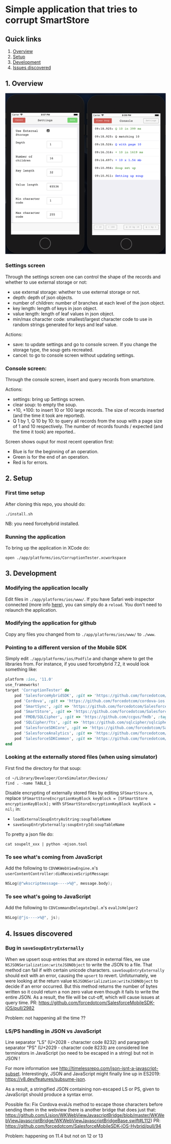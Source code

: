 # Simple application that tries to corrupt SmartStore

## Quick links
1. [Overview](#1-overview)
2. [Setup](#2-setup)
3. [Development](#3-development)
4. [Issues discovered](#4-issues-discovered)

## 1. Overview

![Screenshot](Screenshot.png) 

### Settings screen
Through the settings screen one can control the shape of the records and whether to use external storage or not:
- use external storage: whether to use external storage or not.
- depth: depth of json objects.
- number of children: number of branches at each level of the json object.
- key length: length of keys in json object.
- value length: length of leaf values in json object.
- min/max character code: smallest/largest character code to use in random strings generated for keys and leaf value.

Actions:
- save: to update settings and go to console screen. If you change the storage type, the soup gets recreated.
- cancel: to go to console screen without updating settings.

### Console screen:
Through the console screen, insert and query records from smartstore.

Actions:
- settings: bring up Settings screen.
- clear soup: to empty the soup.
- +10, +100: to insert 10 or 100 large records. The size of records inserted (and the time it took are reported).
- Q 1 by 1, Q 10 by 10: to query all records from the soup with a page size of 1 and 10 respectively. The number of records founds / expected (and the time it took) are reported..

Screen shows ouput for most recent operation first:
- Blue is for the beginning of an operation.
- Green is for the end of an operation.
- Red is for errors.

## 2. Setup

### First time setup
After cloning this repo, you should do:
```shell
./install.sh
```
NB: you need forcehybrid installed.

### Running the application
To bring up the application in XCode do:
```shell
open ./app/platforms/ios/CorruptionTester.xcworkspace
```
## 3. Development

### Modifying the application locally
Edit files in `./app/platforms/ios/www/`.
If you have Safari web inspector connected (more info [here](https://developer.apple.com/library/archive/documentation/AppleApplications/Conceptual/Safari_Developer_Guide/GettingStarted/GettingStarted.html)), you can simply do a `reload`. You don't need to relaunch the application.

### Modifying the application for github
Copy any files you changed from to `./app/platforms/ios/www/` to `./www`.

### Pointing to a different version of the Mobile SDK
Simply edit `./app/platforms/ios/Podfile` and change where to get the libraries from.
For instance, if you used forcehybrid 7.2, it would look something like:
```ruby
platform :ios, '11.0'
use_frameworks!
target 'CorruptionTester' do
	pod 'SalesforceHybridSDK', :git => 'https://github.com/forcedotcom/SalesforceMobileSDK-iOS-Hybrid', :tag => 'v7.2.0'
	pod 'Cordova', :git => 'https://github.com/forcedotcom/cordova-ios', :branch => 'cordova_5.0.0_sdk'
	pod 'SmartSync', :git => 'https://github.com/forcedotcom/SalesforceMobileSDK-iOS', :tag => 'v7.2.0'
	pod 'SmartStore', :git => 'https://github.com/forcedotcom/SalesforceMobileSDK-iOS', :tag => 'v7.2.0'
	pod 'FMDB/SQLCipher', :git => 'https://github.com/ccgus/fmdb', :tag => '2.7.5'
	pod 'SQLCipher/fts', :git => 'https://github.com/sqlcipher/sqlcipher', :tag => 'v4.2.0'
	pod 'SalesforceSDKCore', :git => 'https://github.com/forcedotcom/SalesforceMobileSDK-iOS', :tag => 'v7.2.0'
	pod 'SalesforceAnalytics', :git => 'https://github.com/forcedotcom/SalesforceMobileSDK-iOS', :tag => 'v7.2.0'
	pod 'SalesforceSDKCommon', :git => 'https://github.com/forcedotcom/SalesforceMobileSDK-iOS', :tag => 'v7.2.0'
end
```

### Looking at the externally stored files (when using simulator)
First find the directory for that soup:
```shell
cd ~/Library/Developer/CoreSimulator/Devices/
find . -name TABLE_1
```
Disable encrypting of externally stored files by editing `SFSmartStore.m`, replace `SFSmartStoreEncryptionKeyBlock keyBlock = [SFSmartStore encryptionKeyBlock];` with `SFSmartStoreEncryptionKeyBlock keyBlock = nil;` in:
- `loadExternalSoupEntryAsString:soupTableName` 
- `saveSoupEntryExternally:soupEntryId:soupTableName`

To pretty a json file do:
```shell
cat soupelt_xxx | python -mjson.tool
```
### To see what's coming from JavaScript
Add the following to `CDVWKWebViewEngine.m`'s `userContentController:didReceiveScriptMessage`:
```objective-c
NSLog(@"wkscriptmessage---->%@", message.body);
```

### To see what's going to JavaScript
Add the following to `CDVCommandDelegateImpl.m`'s `evalJsHelper2`
```objective-c
NSLog(@"js---->%@", js);
```

## 4. Issues discovered

### Bug in `saveSoupEntryExternally` 
When we upsert soup entries that are stored in external files, we use `NSJSONSerialization:writeJSONObject` to write the JSON to a file.
That method can fail if with certain unicode characters. 
`saveSoupEntryExternally` should exit with an error, causing the `upsert` to revert.
Unfoturnately, we were looking at the return value `NSJSONSerialization:writeJSONObject` to decide if an error occurred.
But this method returns the number of bytes written so it could return a non zero value even though it fails to write the entire JSON.
As a result, the file will be cut-off, which will cause issues at query time.
PR: https://github.com/forcedotcom/SalesforceMobileSDK-iOS/pull/2982

Problem: not happening all the time ??

### LS/PS handling in JSON vs JavaScript
Line separator "LS" (U+2028 - character code 8232) and paragraph separator "PS" (U+2029 - character code 8233) are considered line terminators in JavaScript (so need to be escaped in a string) but not in JSON !

For more information see http://timelessrepo.com/json-isnt-a-javascript-subset. 
Interestingly, JSON and JavaScript might finally line up in ES2019: https://v8.dev/features/subsume-json.

As a result, a stringified JSON containing non-escaped LS or PS, given to JavaScript should produce a syntax error.

Possible fix:
Fix Cordova evalJs method to escape those characters before sending them in the webview (here is another bridge that does just that: https://github.com/Lision/WKWebViewJavascriptBridge/blob/master/WKWebViewJavascriptBridge/WKWebViewJavascriptBridgeBase.swift#L112)
PR: https://github.com/forcedotcom/SalesforceMobileSDK-iOS-Hybrid/pull/94

Problem: happening on 11.4 but not on 12 or 13
